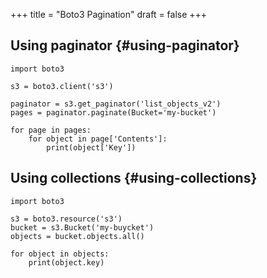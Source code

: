 +++
title = "Boto3 Pagination"
draft = false
+++

## Using paginator {#using-paginator}

```text
import boto3

s3 = boto3.client('s3')

paginator = s3.get_paginator('list_objects_v2')
pages = paginator.paginate(Bucket='my-bucket')

for page in pages:
    for object in page['Contents']:
        print(object['Key'])
```


## Using collections {#using-collections}

```text
import boto3

s3 = boto3.resource('s3')
bucket = s3.Bucket('my-buycket')
objects = bucket.objects.all()

for object in objects:
    print(object.key)
```
